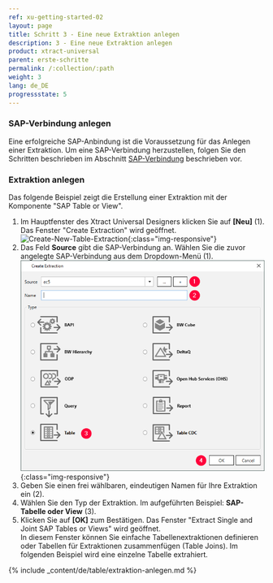 ```yaml
---
ref: xu-getting-started-02
layout: page
title: Schritt 3 - Eine neue Extraktion anlegen
description: 3 - Eine neue Extraktion anlegen
product: xtract-universal
parent: erste-schritte
permalink: /:collection/:path
weight: 3
lang: de_DE
progressstate: 5
---
```

### SAP-Verbindung anlegen

Eine erfolgreiche SAP-Anbindung ist die Voraussetzung für das Anlegen einer Extraktion. Um eine SAP-Verbindung herzustellen, folgen Sie den Schritten beschrieben im Abschnitt [SAP-Verbindung](./sap-verbindungen-anlegen) beschrieben vor. 


### Extraktion anlegen
Das folgende Beispiel zeigt die Erstellung einer Extraktion mit der Komponente "SAP Table or View".
1. Im Hauptfenster des Xtract Universal Designers klicken Sie auf **[Neu]** (1).
Das Fenster "Create Extraction" wird geöffnet. 
![Create-New-Table-Extraction](/img/content/xu_extraction_anlegen.png){:class="img-responsive"}
2. Das Feld **Source** gibt die SAP-Verbindung an. Wählen Sie die zuvor angelegte SAP-Verbindung aus dem Dropdown-Menü (1).
![Table_or_View](/img/content/table/table_new_extraction.png){:class="img-responsive"}
3. Geben Sie einen frei wählbaren, eindeutigen Namen für Ihre Extraktion ein (2).
4. Wählen Sie den Typ der Extraktion. Im aufgeführten Beispiel: **SAP-Tabelle oder View** (3). <br>
5. Klicken Sie auf **[OK]** zum Bestätigen.
Das Fenster "Extract Single and Joint SAP Tables or Views" wird geöffnet. <br>
In diesem Fenster können Sie einfache Tabellenextraktionen definieren oder Tabellen für Extraktionen zusammenfügen (Table Joins). Im folgenden Beispiel wird eine einzelne Tabelle extrahiert.



{% include _content/de/table/extraktion-anlegen.md  %}